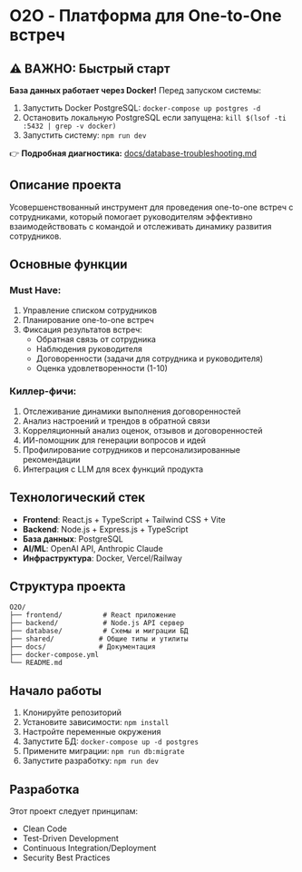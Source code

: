 # O2O - Платформа для One-to-One встреч

## ⚠️ ВАЖНО: Быстрый старт

**База данных работает через Docker!** Перед запуском системы:

1. Запустить Docker PostgreSQL: `docker-compose up postgres -d`
2. Остановить локальную PostgreSQL если запущена: `kill $(lsof -ti :5432 | grep -v docker)`
3. Запустить систему: `npm run dev`

👉 **Подробная диагностика:** [docs/database-troubleshooting.md](docs/database-troubleshooting.md)

## Описание проекта

Усовершенствованный инструмент для проведения one-to-one встреч с сотрудниками, который помогает руководителям эффективно взаимодействовать с командой и отслеживать динамику развития сотрудников.

## Основные функции

### Must Have:
1. Управление списком сотрудников
2. Планирование one-to-one встреч
3. Фиксация результатов встреч:
   - Обратная связь от сотрудника
   - Наблюдения руководителя
   - Договоренности (задачи для сотрудника и руководителя)
   - Оценка удовлетворенности (1-10)

### Киллер-фичи:
1. Отслеживание динамики выполнения договоренностей
2. Анализ настроений и трендов в обратной связи
3. Корреляционный анализ оценок, отзывов и договоренностей
4. ИИ-помощник для генерации вопросов и идей
5. Профилирование сотрудников и персонализированные рекомендации
6. Интеграция с LLM для всех функций продукта

## Технологический стек

- **Frontend**: React.js + TypeScript + Tailwind CSS + Vite
- **Backend**: Node.js + Express.js + TypeScript
- **База данных**: PostgreSQL
- **AI/ML**: OpenAI API, Anthropic Claude
- **Инфраструктура**: Docker, Vercel/Railway

## Структура проекта

```
O2O/
├── frontend/          # React приложение
├── backend/           # Node.js API сервер
├── database/          # Схемы и миграции БД
├── shared/           # Общие типы и утилиты
├── docs/             # Документация
├── docker-compose.yml
└── README.md
```

## Начало работы

1. Клонируйте репозиторий
2. Установите зависимости: `npm install`
3. Настройте переменные окружения
4. Запустите БД: `docker-compose up -d postgres`
5. Примените миграции: `npm run db:migrate`
6. Запустите разработку: `npm run dev`

## Разработка

Этот проект следует принципам:
- Clean Code
- Test-Driven Development
- Continuous Integration/Deployment
- Security Best Practices
